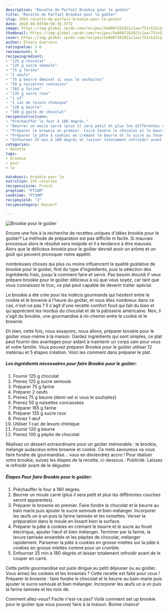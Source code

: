 ```yaml
---
description: "Recette de Parfait Brookie pour le goûter"
title: "Recette de Parfait Brookie pour le goûter"
slug: 2991-recette-de-parfait-brookie-pour-le-gouter
date: 2020-08-03T00:50:35.377Z
image: https://img-global.cpcdn.com/recipes/5e808f262021c1aa/751x532cq70/brookie-pour-le-gouter-photo-principale-de-la-recette.jpg
thumbnail: https://img-global.cpcdn.com/recipes/5e808f262021c1aa/751x532cq70/brookie-pour-le-gouter-photo-principale-de-la-recette.jpg
cover: https://img-global.cpcdn.com/recipes/5e808f262021c1aa/751x532cq70/brookie-pour-le-gouter-photo-principale-de-la-recette.jpg
author: Elnora Guerrero
ratingvalue: 3.6
reviewcount: 9
recipeingredient:
- "125 g chocolat"
- "125 g sucre semoule"
- "75 g farine"
- "2 oeufs"
- "75 g beurre demisel si vous le souhaitez"
- "50 g noisettes concasses"
- "165 g farine"
- "135 g sucre roux"
- "1 uf"
- "1 cac de levure chimique"
- "120 g beurre"
- "100 g ppite de chocolat"
recipeinstructions:
- "Préchauffer le four à 180 degrés."
- "Beurrer un moule carré (plus il sera petit et plus les différentes couches seront apparentes)."
- "Préparer le brownie en premier. Faire fondre le chocolat et le beurre au bain marie puis ajouter le sucre semoule et bien mélanger. Incorporer les œufs un à un puis la farine tamisée et les noisettes. Verser la préparation dans le moule en lissant bien la surface."
- "Préparer la pâte à cookies en crémant le beurre et le sucre au fouet électrique, ajouter l’œuf et bien mélanger. Terminer par la farine, la levure tamisée ensemble et les pépites de chocolat, mélanger rapidement. Parsemer la pâte à cookies en grosse miettes sur la pâte à cookies en grosse miettes comme pour un crumble."
- "Enfourner 25 min à 180 degrés et laisser totalement refroidir avant de le couper en carré."
categories:
- Recette
tags:
- brookie
- pour
- le

katakunci: brookie pour le 
nutrition: 155 calories
recipecuisine: French
preptime: "PT28M"
cooktime: "PT30M"
recipeyield: "2"
recipecategory: Dessert

---
```



![Brookie pour le goûter](https://img-global.cpcdn.com/recipes/5e808f262021c1aa/751x532cq70/brookie-pour-le-gouter-photo-principale-de-la-recette.jpg)

Encore une fois à la recherche de recettes uniques d'idées brookie pour le goûter? La méthode de préparation est pas difficile ni facile. Si mauvais processus alors le résultat sera insipide et il a tendance à être mauvais. Alors que le délicieux brookie pour le goûter devrait avoir un arôme et un goût qui peuvent provoquer notre appétit.

nombreuses choses qui plus ou moins influencent la qualité gustative de brookie pour le goûter, first du type d'ingrédients, puis la sélection des ingrédients frais, jusqu'à comment faire et servir. Pas besoin étourdi if veux prépare brookie pour le goûter délicieux à où que vous soyez, car tant que vous connaissez le truc, ce plat peut capable de devenir traiter spécial.

Le brookie a été crée pour les indécis gourmands qui hésitent entre le cookie et le brownie à l&#39;heure du goûter, et vous êtes nombreux dans ce cas, n&#39;est-ce pas ? Il s&#39;agit d&#39;une recette comfort food qui fait du bien et qu&#39;apprécient les mordus du chocolat et de la pâtisserie américaine. Non, il s&#39;agit du brookie, une gourmandise à mi-chemin entre le cookie et le brownie.


Eh bien, cette fois, nous essayons, nous allons, préparer brookie pour le goûter vous-même à la maison. Gardez ingrédients qui sont simples, ce plat peut fournir des avantages pour aidant à maintenir un corps sain pour vous et votre famille. Vous pouvez préparer Brookie pour le goûter utiliser 12 matériau et 5 étapes création. Voici les comment dans préparer le plat.

<!--inarticleads1-->

##### Les ingrédients nécessaires pour faire Brookie pour le goûter:

1. Fournir 125 g chocolat
1. Prenez 125 g sucre semoule
1. Préparer 75 g farine
1. Préparer 2 oeufs
1. Prenez 75 g beurre (demi-sel si vous le souhaitez)
1. Prenez 50 g noisettes concassées
1. Préparer 165 g farine
1. Préparer 135 g sucre roux
1. Prenez 1 œuf
1. Utiliser 1 cac de levure chimique
1. Fournir 120 g beurre
1. Prenez 100 g pépite de chocolat


Réalisez un dessert extraordinaire pour un goûter mémorable : le brookie, mélange audacieux entre brownie et cookie. Ce mets savoureux va vous faire fondre de gourmandise… vous en deviendrez accro ! Pour réaliser votre brookie, suivez les étapes de la recette, ci-dessous : Publicité. Laissez le refroidir avant de le déguster. 

<!--inarticleads2-->

##### Étapes Pour faire Brookie pour le goûter:

1. Préchauffer le four à 180 degrés.
1. Beurrer un moule carré (plus il sera petit et plus les différentes couches seront apparentes).
1. Préparer le brownie en premier. Faire fondre le chocolat et le beurre au bain marie puis ajouter le sucre semoule et bien mélanger. Incorporer les œufs un à un puis la farine tamisée et les noisettes. Verser la préparation dans le moule en lissant bien la surface.
1. Préparer la pâte à cookies en crémant le beurre et le sucre au fouet électrique, ajouter l’œuf et bien mélanger. Terminer par la farine, la levure tamisée ensemble et les pépites de chocolat, mélanger rapidement. Parsemer la pâte à cookies en grosse miettes sur la pâte à cookies en grosse miettes comme pour un crumble.
1. Enfourner 25 min à 180 degrés et laisser totalement refroidir avant de le couper en carré.


Cette petite gourmandise est juste dingue au petit déjeuner ou au goûter. Vous aimez les cookies et les brownies ? Cette recette est faite pour vous ! Préparer le brownie : faire fondre le chocolat et le beurre au bain-marie puis ajouter le sucre semoule et bien mélanger. Incorporer les œufs un à un puis la farine tamisée et les noix de. 


Comment allez-vous? Facile n'est-ce pas? Voilà comment set up brookie pour le goûter que vous pouvez faire à la maison. Bonne chance!
